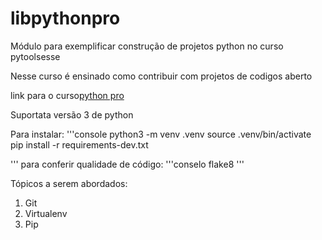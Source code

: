 # libpythonpro
Módulo para exemplificar construção de projetos python no curso pytoolsesse

Nesse curso é ensinado como contribuir com projetos de codigos aberto

link para o curso[python pro](https://www.python.pro.br)

Suportata versão 3 de python

Para instalar:
'''console
python3 -m venv .venv
source .venv/bin/activate
pip install -r requirements-dev.txt

'''
para conferir qualidade de código:
'''conselo
flake8
'''




Tópicos a serem abordados:
1. Git
2. Virtualenv
3. Pip

